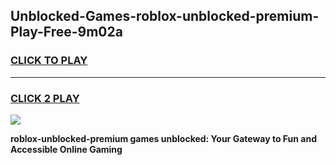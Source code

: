 
## Unblocked-Games-roblox-unblocked-premium-Play-Free-9m02a
<h3>
<a href="https://premium76.site?title=roblox-unblocked-premium&ref=17A">CLICK TO PLAY</a></h3>
<hr>

<h3>
<a href="https://premium76.site?title=roblox-unblocked-premium&ref=17A">CLICK 2 PLAY</a>
  
</h3>

<a href="https://premium76.site?title=roblox-unblocked-premium&ref=17A"><img src="https://clearcache.store/games.png"></a>


**roblox-unblocked-premium games unblocked: Your Gateway to Fun and Accessible Online Gaming**
